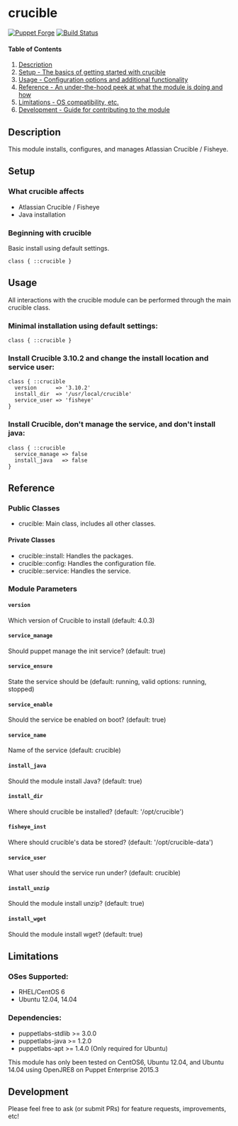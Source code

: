 # crucible
[![Puppet Forge](https://img.shields.io/puppetforge/v/johnlawerance/crucible.svg)](https://forge.puppetlabs.com/johnlawerance/crucible)
[![Build Status](https://travis-ci.org/johnlawerance/crucible.svg?branch=master)](https://github.com/johnlawerance/crucible)

#### Table of Contents

1. [Description](#description)
1. [Setup - The basics of getting started with crucible](#setup)
1. [Usage - Configuration options and additional functionality](#usage)
1. [Reference - An under-the-hood peek at what the module is doing and how](#reference)
1. [Limitations - OS compatibility, etc.](#limitations)
1. [Development - Guide for contributing to the module](#development)

## Description

This module installs, configures, and manages Atlassian Crucible / Fisheye.

## Setup

### What crucible affects

* Atlassian Crucible / Fisheye
* Java installation

### Beginning with crucible

Basic install using default settings.

```puppet
class { ::crucible }
```

## Usage

All interactions with the crucible module can be performed through the main crucible class.

### Minimal installation using default settings:
```puppet
class { ::crucible }
```

### Install Crucible 3.10.2 and change the install location and service user:
```puppet
class { ::crucible
  version      => '3.10.2'
  install_dir  => '/usr/local/crucible'
  service_user => 'fisheye'
}
```

### Install Crucible, don't manage the service, and don't install java:
```puppet
class { ::crucible
  service_manage => false
  install_java   => false
}
```

## Reference

### Public Classes

* crucible: Main class, includes all other classes.

#### Private Classes

* crucible::install: Handles the packages.
* crucible::config: Handles the configuration file.
* crucible::service: Handles the service.

### Module Parameters

#### `version`
Which version of Crucible to install (default: 4.0.3)
#### `service_manage`
Should puppet manage the init service? (default: true)
#### `service_ensure`
State the service should be (default: running, valid options: running, stopped)
#### `service_enable`
Should the service be enabled on boot? (default: true)
#### `service_name`
Name of the service (default: crucible)
#### `install_java`
Should the module install Java? (default: true)
#### `install_dir`
Where should crucible be installed? (default: '/opt/crucible')
#### `fisheye_inst`
Where should crucible's data be stored? (default: '/opt/crucible-data')
#### `service_user`
What user should the service run under? (default: crucible)
#### `install_unzip`
Should the module install unzip? (default: true)
#### `install_wget`
Should the module install wget? (default: true)


## Limitations

### OSes Supported:
* RHEL/CentOS 6
* Ubuntu 12.04, 14.04

### Dependencies:
* puppetlabs-stdlib >= 3.0.0
* puppetlabs-java >= 1.2.0
* puppetlabs-apt >= 1.4.0 (Only required for Ubuntu)


This module has only been tested on CentOS6, Ubuntu 12.04, and Ubuntu 14.04 using OpenJRE8 on Puppet Enterprise 2015.3

## Development

Please feel free to ask (or submit PRs) for feature requests, improvements, etc!
